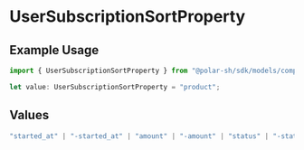 # UserSubscriptionSortProperty

## Example Usage

```typescript
import { UserSubscriptionSortProperty } from "@polar-sh/sdk/models/components";

let value: UserSubscriptionSortProperty = "product";
```

## Values

```typescript
"started_at" | "-started_at" | "amount" | "-amount" | "status" | "-status" | "organization" | "-organization" | "product" | "-product"
```